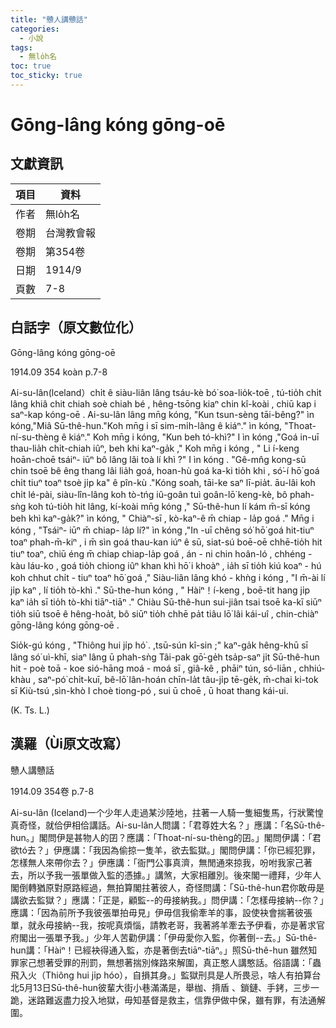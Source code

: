 ```yaml
---
title: "戇人講戇話"
categories:
  - 小說
tags:
  - 無lo̍h名
toc: true
toc_sticky: true
---
```


# Gōng-lâng kóng gōng-oē

## 文獻資訊

| 項目 | 資料 |
|---|---|
| 作者 | 無lo̍h名 |
| 卷期 | 台灣教會報 |
| 卷期 | 第354卷 |
| 日期 | 1914/9 |
| 頁數 | 7-8 |

## 白話字（原文數位化）

Gōng-lâng kóng gōng-oē

1914.09 354 koàn p.7-8

Ai-su-lân(lceland）chi̍t ê siàu-liân lâng tsáu-kè bó͘ soa-lio̍k-toē , tú-tio̍h chi̍t lâng khiâ chit chiah soè chiah bé , hêng-tsōng kiaⁿ chin kî-koài , chiū kap i saⁿ-kap kóng-oē . Ai-su-lân lâng mn̄g kóng, "Kun tsun-sèng tāi-bêng?" ìn kóng,"Miâ Sū-thê-hun."Koh mn̄g i sī sim-mi̍h-lâng ê kiáⁿ." ìn kóng, "Thoat-ní-su-thèng ê kiáⁿ." Koh mn̄g i kóng, "Kun beh tó-khì?" I ìn kóng ,"Goá in-uī thau-lia̍h chi̍t-chiah iûⁿ, beh khi kaⁿ-ga̍k ," Koh mn̄g i kóng , " Li í-keng hoān-choē tsáiⁿ- iūⁿ bô lâng lâi toà lí khì ?" I ìn kóng . "Gê-mn̂g kong-sū chin tsoē bê êng thang lâi lia̍h goá, hoan-hù goá ka-ki tio̍h khi , só͘-í hō͘ goá chi̍t tiuⁿ toaⁿ tsoè ji̍p ka" ê pîn-kù ."Kóng soah, tāi-ke saⁿ lī-pia̍t. āu-lâi koh chi̍t lé-pài, siàu-lîn-lâng koh tò-tńg iû-goân tuì goân-lō͘ keng-kè, bô phah-sǹg koh tú-tio̍h hit lâng, kí-koài mn̄g kóng ," Sū-thê-hun lí kám m̄-sī kóng beh khì kaⁿ-ga̍k?" ìn kóng, " Chiàⁿ-sī , kò-kaⁿ-ê m̄ chiap - la̍p goá ." Mn̄g i kóng , "Tsáiⁿ- iūⁿ m̄ chiap- la̍p lí?" ìn kóng ,"In -uī chêng só͘ hō͘ goá hit-tiuⁿ toaⁿ phah-m̄-kiⁿ , i m̄ sìn goá thau-kan iúⁿ ê sū, siat-sú boē-oē chhē-tio̍h hit tiuⁿ toaⁿ, chiū éng m̄ chiap chiap-la̍p goá , án - ni chin hoân-ló , chhéng - kàu láu-ko , goá tio̍h chiong iûⁿ khan khì hō͘ i khoàⁿ , ia̍h sī tio̍h kiú koaⁿ - hú koh chhut chi̍t - tiuⁿ toaⁿ hō͘ goá ," Siàu-liân lâng khó - khǹg i kóng , "I m̄-ài lí ji̍p kaⁿ , lí tio̍h tò-khì ." Sū-the-hun kóng , " Hàiⁿ！í-keng , boē-tit hang ji̍p kaⁿ ia̍h sī tio̍h tò-khi tiāⁿ-tiāⁿ ." Chiàu Sū-thê-hun sui-jiân tsai tsoē ka-kī siūⁿ tio̍h siū tsoē ê hêng-hoa̍t, bô siūⁿ tio̍h chhē pa̍t tiâu lō͘ lâi kái-uî , chin-chiàⁿ gōng-lâng kóng gōng-oē .

Sio̍k-gú kóng , "Thiông hui ji̍p hó͘ . ,tsū-sún kî-sin ;" kaⁿ-ga̍k hêng-khū sī lâng só͘ uì-khī, siaⁿ lâng ū phah-sǹg Tâi-pak gō͘-ge̍h tsa̍p-saⁿ ji̍t Sū-thê-hun hit - poè toā - koe sió-hāng moá - moá sī , giâ-kê , phāiⁿ tún, só-liān , chhiú-khàu , saⁿ-pó͘ chi̍t-kuī, bê-lō͘ lân-hoán chīn-la̍t tâu-ji̍p tē-ge̍k, m̄-chai ki-tok sī Kiù-tsú ,sìn-khò I choè tiong-pó , sui ū choē , ū hoat thang kái-ui.

(K. Ts. L.)

## 漢羅（Ùi原文改寫）

戇人講戇話

1914.09 354卷 p.7-8

Ai-su-lân (Iceland)一个少年人走過某沙陸地，拄著一人騎一隻細隻馬，行狀驚惶真奇怪，就佮伊相佮講話。Ai-su-lân人問講：「君尊姓大名？」應講：「名Sū-thê-hun。」閣問伊是甚物人的囝？應講：「Thoat-ní-su-thèng的囝。」閣問伊講：「君欲tó去？」伊應講：「我因為偷掠一隻羊，欲去監獄。」閣問伊講：「你已經犯罪，怎樣無人來帶你去？」伊應講：「衙門公事真濟，無閒通來掠我，吩咐我家己著去，所以予我一張單做入監的憑據。」講煞，大家相離別。後來閣一禮拜，少年人閣倒轉猶原對原路經過，無拍算閣拄著彼人，奇怪問講：「Sū-thê-hun君你敢毋是講欲去監獄？」應講：「正是，顧監--的毋接納我。」問伊講：「怎樣毋接納--你？」應講：「因為前所予我彼張單拍毋見」伊毋信我偷牽羊的事，設使袂會揣著彼張單，就永毋接納--我，按呢真煩惱，請教老哥，我著將羊牽去予伊看，亦是著求官府閣出一張單予我。」少年人苦勸伊講：「伊毋愛你入監，你著倒--去。」Sū-thê-hun講：「Hàiⁿ！已經袂得通入監，亦是著倒去tiāⁿ-tiāⁿ。」照Sū-thê-hun 雖然知罪家己想著受罪的刑罰，無想著揣別條路來解圍，真正憨人講憨話。俗語講：「蟲飛入火（Thiông hui ji̍p hóo），自損其身。」監獄刑具是人所畏忌，啥人有拍算台北5月13日Sū-thê-hun彼輩大街小巷滿滿是，舉枷、揹盾 、鎖鏈、手銬，三步一跪，迷路難返盡力投入地獄，毋知基督是救主，信靠伊做中保，雖有罪，有法通解圍。
